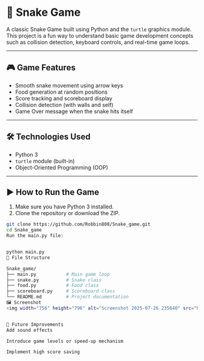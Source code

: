 # 🐍 Snake Game

A classic Snake Game built using Python and the `turtle` graphics module. This project is a fun way to understand basic game development concepts such as collision detection, keyboard controls, and real-time game loops.

---

## 🎮 Game Features

- Smooth snake movement using arrow keys
- Food generation at random positions
- Score tracking and scoreboard display
- Collision detection (with walls and self)
- Game Over message when the snake hits itself

---

## 🛠️ Technologies Used

- Python 3
- `turtle` module (built-in)
- Object-Oriented Programming (OOP)

---

## ▶️ How to Run the Game

1. Make sure you have Python 3 installed.
2. Clone the repository or download the ZIP.

```bash
git clone https://github.com/Robbin808/Snake_game.git
cd Snake_game
Run the main.py file:


python main.py
📂 File Structure

Snake_game/
├── main.py           # Main game loop
├── snake.py          # Snake class
├── food.py           # Food class
├── scoreboard.py     # Scoreboard class
└── README.md         # Project documentation
🖼️ Screenshot
<img width="756" height="796" alt="Screenshot 2025-07-26 235640" src="https://github.com/user-attachments/assets/51930784-5a0d-4d27-bb74-77e42ea968d9" />


🚀 Future Improvements
Add sound effects

Introduce game levels or speed-up mechanism

Implement high score saving

